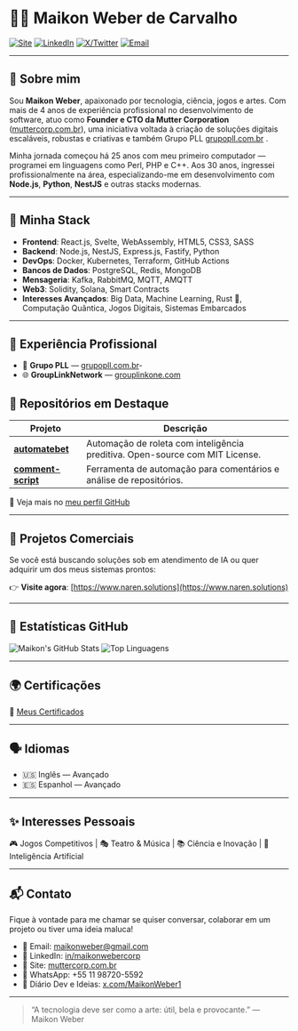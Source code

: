 # 👨‍💻 Maikon Weber de Carvalho

[![Site](https://img.shields.io/badge/Site-muttercorp.com.br-0A66C2?style=for-the-badge&logo=googlechrome)](https://muttercorp.com.br)
[![LinkedIn](https://img.shields.io/badge/LinkedIn-MaikonWeber-0A66C2?style=for-the-badge&logo=linkedin)](https://linkedin.com/in/maikonwebercorp)
[![X/Twitter](https://img.shields.io/badge/X-MaikonWeber1-000000?style=for-the-badge&logo=twitter)](https://x.com/MaikonWeber1)
[![Email](https://img.shields.io/badge/Email-maikonweber@gmail.com-D14836?style=for-the-badge&logo=gmail)](mailto:maikonweber@gmail.com)

---

## 🧠 Sobre mim

Sou **Maikon Weber**, apaixonado por tecnologia, ciência, jogos e artes. Com mais de 4 anos de experiência profissional no desenvolvimento de software, atuo como **Founder e CTO da Mutter Corporation** ([muttercorp.com.br](https://muttercorp.com.br)), uma iniciativa voltada à criação de soluções digitais escaláveis, robustas e criativas e também Grupo PLL [grupopll.com.br](https://grupopll.com.br) .

Minha jornada começou há 25 anos com meu primeiro computador — programei em linguagens como Perl, PHP e C++. Aos 30 anos, ingressei profissionalmente na área, especializando-me em desenvolvimento com **Node.js**, **Python**, **NestJS** e outras stacks modernas.

---

## 🚀 Minha Stack

- **Frontend**: React.js, Svelte, WebAssembly, HTML5, CSS3, SASS
- **Backend**: Node.js, NestJS, Express.js, Fastify, Python
- **DevOps**: Docker, Kubernetes, Terraform, GitHub Actions
- **Bancos de Dados**: PostgreSQL, Redis, MongoDB
- **Mensageria**: Kafka, RabbitMQ, MQTT, AMQTT
- **Web3**: Solidity, Solana, Smart Contracts
- **Interesses Avançados**: Big Data, Machine Learning, Rust 🦀, Computação Quântica, Jogos Digitais, Sistemas Embarcados

---

## 🏢 Experiência Profissional

- 🏢 **Grupo PLL** — [grupopll.com.br](https://grupopll.com.br)- 
- 🌐 **GroupLinkNetwork** — [grouplinkone.com](https://grouplinkone.com)  


## 🧰 Repositórios em Destaque

| Projeto | Descrição |
|--------|----------|
| [**automatebet**](https://github.com/maikonweber/automatebet) | Automação de roleta com inteligência preditiva. Open-source com MIT License. |
| [**comment-script**](https://github.com/maikonweber/comment-script) | Ferramenta de automação para comentários e análise de repositórios. |

🔗 Veja mais no [meu perfil GitHub](https://github.com/maikonweber)

---

## 🛒 Projetos Comerciais

Se você está buscando soluções sob em atendimento de IA ou quer adquirir um dos meus sistemas prontos:

👉 **Visite agora**: [https://www.naren.solutions](https://www.naren.solutions)

---

## 🧮 Estatísticas GitHub

![Maikon's GitHub Stats](https://github-readme-stats.vercel.app/api?username=maikonweber&show_icons=true&theme=radical)
![Top Linguagens](https://github-readme-stats.vercel.app/api/top-langs/?username=maikonweber&layout=compact&theme=radical)

---

## 🌍 Certificações

📄 [Meus Certificados](https://github.com/maikonweber/certificado/tree/main)

---

## 🗣️ Idiomas

- 🇺🇸 Inglês — Avançado  
- 🇪🇸 Espanhol — Avançado

---

## ✨ Interesses Pessoais

🎮 Jogos Competitivos | 🎭 Teatro & Música | 📚 Ciência e Inovação | 🧬 Inteligência Artificial

---

## 📬 Contato

Fique à vontade para me chamar se quiser conversar, colaborar em um projeto ou tiver uma ideia maluca!

- 📧 Email: maikonweber@gmail.com  
- 💼 LinkedIn: [in/maikonwebercorp](https://linkedin.com/in/maikonwebercorp)  
- 🧠 Site: [muttercorp.com.br](https://muttercorp.com.br)  
- 📱 WhatsApp: +55 11 98720-5592  
- 🧵 Diário Dev e Ideias: [x.com/MaikonWeber1](https://x.com/MaikonWeber1)

---

> “A tecnologia deve ser como a arte: útil, bela e provocante.” — Maikon Weber

